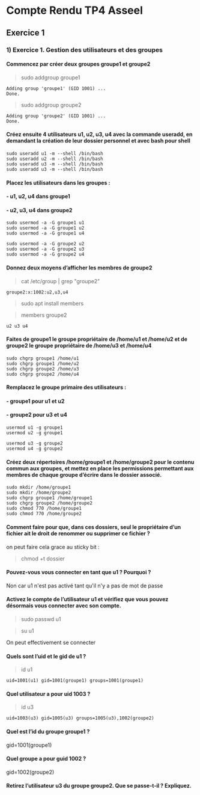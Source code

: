 # Compte Rendu TP4 Asseel

## Exercice 1



### 1) Exercice 1. Gestion des utilisateurs et des groupes

#### Commencez par créer deux groupes groupe1 et groupe2

>sudo addgroup groupe1

``` 
Adding group 'groupe1' (GID 1001) ...
Done.
```

>sudo addgroup groupe2

``` 
Adding group 'groupe2' (GID 1001) ...
Done.
```

#### Créez ensuite 4 utilisateurs u1, u2, u3, u4 avec la commande useradd, en demandant la création de leur dossier personnel et avec bash pour shell

```
sudo useradd u1 -m --shell /bin/bash
sudo useradd u2 -m --shell /bin/bash
sudo useradd u3 -m --shell /bin/bash
sudo useradd u3 -m --shell /bin/bash
``` 

#### Placez les utilisateurs dans les groupes :
#### - u1, u2, u4 dans groupe1
#### - u2, u3, u4 dans groupe2

```
sudo usermod -a -G groupe1 u1
sudo usermod -a -G groupe1 u2
sudo usermod -a -G groupe1 u4

sudo usermod -a -G groupe2 u2
sudo usermod -a -G groupe2 u3
sudo usermod -a -G groupe2 u4
```

#### Donnez deux moyens d’afficher les membres de groupe2

>cat /etc/group | grep "groupe2"

```
groupe2:x:1002:u2,u3,u4
```

>sudo apt install members

>members groupe2

```
u2 u3 u4
```

#### Faites de groupe1 le groupe propriétaire de /home/u1 et /home/u2 et de groupe2 le groupe propriétaire de /home/u3 et /home/u4

```
sudo chgrp groupe1 /home/u1
sudo chgrp groupe1 /home/u2
sudo chgrp groupe2 /home/u3
sudo chgrp groupe2 /home/u4
```

#### Remplacez le groupe primaire des utilisateurs :
#### - groupe1 pour u1 et u2
#### - groupe2 pour u3 et u4

```
usermod u1 -g groupe1
usermod u2 -g groupe1

usermod u3 -g groupe2
usermod u4 -g groupe2
```

#### Créez deux répertoires /home/groupe1 et /home/groupe2 pour le contenu commun aux groupes, et mettez en place les permissions permettant aux membres de chaque groupe d’écrire dans le dossier associé.

```
sudo mkdir /home/groupe1
sudo mkdir /home/groupe2
sudo chgrp groupe1 /home/groupe1
sudo chgrp groupe2 /home/groupe2
sudo chmod 770 /home/groupe1
sudo chmod 770 /home/groupe2
```

#### Comment faire pour que, dans ces dossiers, seul le propriétaire d’un fichier ait le droit de renommer ou supprimer ce fichier ?

on peut faire cela grace au sticky bit : 

>chmod +t dossier

#### Pouvez-vous vous connecter en tant que u1 ? Pourquoi ?

Non car u1 n'est pas activé tant qu'il n'y a pas de mot de passe

#### Activez le compte de l’utilisateur u1 et vérifiez que vous pouvez désormais vous connecter avec son compte.

>sudo passwd u1

>su u1

On peut effectivement se connecter

#### Quels sont l’uid et le gid de u1 ?

>id u1

```
uid=1001(u1) gid=1001(groupe1) groups=1001(groupe1)
```

#### Quel utilisateur a pour uid 1003 ?

>id u3

```
uid=1003(u3) gid=1005(u3) groups=1005(u3),1002(groupe2)
```

#### Quel est l’id du groupe groupe1 ?

gid=1001(groupe1)

#### Quel groupe a pour guid 1002 ?

gid=1002(groupe2)

#### Retirez l’utilisateur u3 du groupe groupe2. Que se passe-t-il ? Expliquez.

